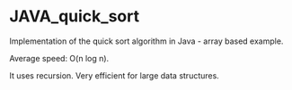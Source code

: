 # JAVA_quick_sort

Implementation of the quick sort algorithm in Java - array based example.

Average speed: O(n log n).

It uses recursion. Very efficient for large data structures.
